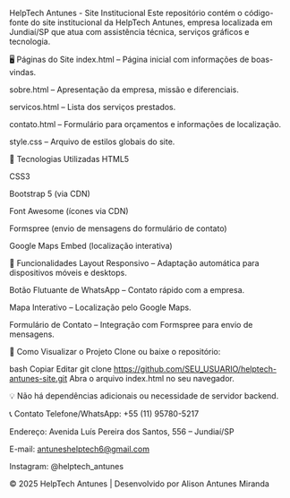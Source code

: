 HelpTech Antunes - Site Institucional
Este repositório contém o código-fonte do site institucional da HelpTech Antunes, empresa localizada em Jundiaí/SP que atua com assistência técnica, serviços gráficos e tecnologia.

🖥️ Páginas do Site
index.html – Página inicial com informações de boas-vindas.

sobre.html – Apresentação da empresa, missão e diferenciais.

servicos.html – Lista dos serviços prestados.

contato.html – Formulário para orçamentos e informações de localização.

style.css – Arquivo de estilos globais do site.

🚀 Tecnologias Utilizadas
HTML5

CSS3

Bootstrap 5 (via CDN)

Font Awesome (ícones via CDN)

Formspree (envio de mensagens do formulário de contato)

Google Maps Embed (localização interativa)

📱 Funcionalidades
Layout Responsivo – Adaptação automática para dispositivos móveis e desktops.

Botão Flutuante de WhatsApp – Contato rápido com a empresa.

Mapa Interativo – Localização pelo Google Maps.

Formulário de Contato – Integração com Formspree para envio de mensagens.

🔧 Como Visualizar o Projeto
Clone ou baixe o repositório:

bash
Copiar
Editar
git clone https://github.com/SEU_USUARIO/helptech-antunes-site.git
Abra o arquivo index.html no seu navegador.

💡 Não há dependências adicionais ou necessidade de servidor backend.

📞 Contato
Telefone/WhatsApp: +55 (11) 95780-5217

Endereço: Avenida Luís Pereira dos Santos, 556 – Jundiaí/SP

E-mail: antuneshelptech6@gmail.com

Instagram: @helptech_antunes

© 2025 HelpTech Antunes | Desenvolvido por Alison Antunes Miranda